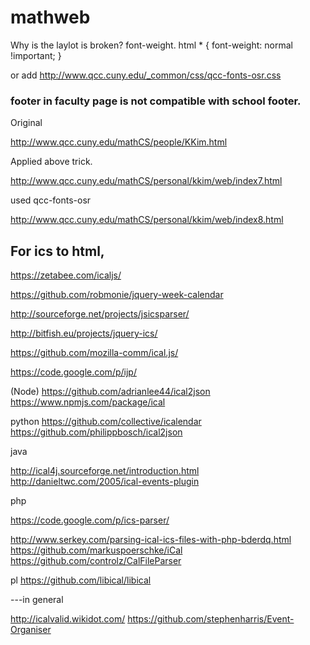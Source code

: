 # mathweb
Why is the laylot is broken? font-weight.
html * {
font-weight: normal !important;
}

or add http://www.qcc.cuny.edu/_common/css/qcc-fonts-osr.css

### footer in faculty page is not compatible with school footer.

Original

http://www.qcc.cuny.edu/mathCS/people/KKim.html

Applied above trick.

http://www.qcc.cuny.edu/mathCS/personal/kkim/web/index7.html

used qcc-fonts-osr

http://www.qcc.cuny.edu/mathCS/personal/kkim/web/index8.html


For ics to html,
-----
https://zetabee.com/icaljs/


https://github.com/robmonie/jquery-week-calendar

http://sourceforge.net/projects/jsicsparser/

http://bitfish.eu/projects/jquery-ics/

https://github.com/mozilla-comm/ical.js/


https://code.google.com/p/ijp/

(Node)
https://github.com/adrianlee44/ical2json
https://www.npmjs.com/package/ical 

python 
https://github.com/collective/icalendar
https://github.com/philippbosch/ical2json

java

http://ical4j.sourceforge.net/introduction.html
http://danieltwc.com/2005/ical-events-plugin

php

https://code.google.com/p/ics-parser/


http://www.serkey.com/parsing-ical-ics-files-with-php-bderdq.html
https://github.com/markuspoerschke/iCal
https://github.com/controlz/CalFileParser

pl
https://github.com/libical/libical

---in general

http://icalvalid.wikidot.com/
https://github.com/stephenharris/Event-Organiser







